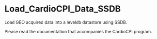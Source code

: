 Load_CardioCPI_Data_SSDB
========================

Load GEO acquired data into a leveldb datastore using SSDB.

Please read the documentation that accompanies the CardioCPI program.
